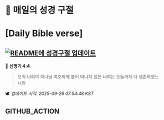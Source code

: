 # 🙏 매일의 성경 구절
# [Daily Bible verse]
## [![README에 성경구절 업데이트](https://github.com/DONGSUKA/first_test/actions/workflows/update-readme-bible.yml/badge.svg)](https://github.com/DONGSUKA/first_test/actions/workflows/update-readme-bible.yml)
<!-- START_BIBLE_VERSE -->
📖 **신명기 4:4**
> 오직 너희의 하나님 여호와께 붙어 떠나지 않은 너희는 오늘까지 다 생존하였느니라

🕊️ _업데이트 시각: 2025-09-26 07:54:48 KST_
  <!-- END_BIBLE_VERSE -->
## GITHUB_ACTION
